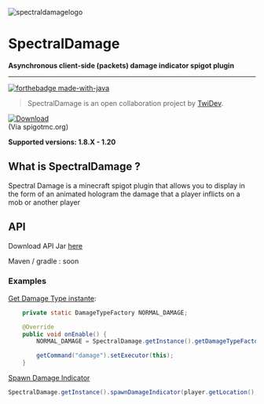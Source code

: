 ![spectraldamagelogo](https://s12.gifyu.com/images/SQNja.png)

# SpectralDamage
**Asynchronous client-side (packets) damage indicator spigot plugin**
___

[![forthebadge made-with-java](https://forthebadge.com/images/badges/made-with-java.svg)](https://java.com/)

>SpectralDamage is an open collaboration project by [TwiDev](https://github.com/TwiDev).

[![Download](https://custom-icon-badges.herokuapp.com/badge/-Download-blue?style=for-the-badge&logo=DOWNLOAD&logoColor=white "Download")](https://www.spigotmc.org/resources/spectraldamage-1-8-1-20-free-damage-indicator-plugin-no-dependencies.110551/)  
(Via spigotmc.org)

**Supported versions: 1.8.X - 1.20**

## What is SpectralDamage ?

Spectral Damage is a minecraft spigot plugin that allows you to display in the form of an animated hologram the damage that a player inflicts on a mob or another player

## API
Download API Jar [here](https://github.com/TwiDev/SpectralDamage/releases)

Maven / gradle : soon

### Examples

<u>Get Damage Type instante</u>:

```java
    private static DamageTypeFactory NORMAL_DAMAGE;

    @Override
    public void onEnable() {
        NORMAL_DAMAGE = SpectralDamage.getInstance().getDamageTypeFactory(DamageType.NORMAL);

        getCommand("damage").setExecutor(this);
    }
```

<u>Spawn Damage Indicator</u>

```java
SpectralDamage.getInstance().spawnDamageIndicator(player.getLocation(), NORMAL_DAMAGE, 10, true);
```




